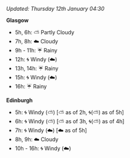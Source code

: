 *Updated: Thursday 12th January 04:30*

**Glasgow**

* 5h, 6h: :partly_sunny: Partly Cloudy
* 7h, 8h: :cloud: Cloudy
* 9h - 11h: :umbrella: Rainy
* 12h: :cyclone: Windy (:cloud:)
* 13h, 14h: :umbrella: Rainy
* 15h: :cyclone: Windy (:cloud:)
* 16h: :umbrella: Rainy

**Edinburgh**

* 5h: :cyclone: Windy (:partly_sunny:) [:partly_sunny: as of 2h, :cyclone:(:partly_sunny:) as of 5h]
* 6h: :cyclone: Windy (:partly_sunny:) [:partly_sunny: as of 3h, :cyclone:(:partly_sunny:) as of 4h]
* 7h: :cyclone: Windy (:cloud:) [:cloud: as of 5h]
* 8h, 9h: :cloud: Cloudy
* 10h - 16h: :cyclone: Windy (:cloud:)
